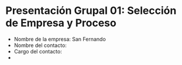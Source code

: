 # Presentación Grupal 01: Selección de Empresa y Proceso

- Nombre de la empresa: San Fernando
- Nombre del contacto:
- Cargo del contacto:
- 
